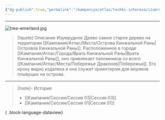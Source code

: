 ```yaml
---
{"dg-publish":true,"permalink":"/kampaniya/atlas/tochki-interesa/izumrudnoe-drevo/","tags":["location/temple"],"created":"2025-01-08T08:30:48.414+03:00","updated":"2025-01-09T10:57:26.161+03:00"}
---
```



<hr></hr>

![tree-emerland.jpg](/img/user/%D0%90%D1%81%D1%81%D0%B5%D1%82%D1%8B/%D0%90%D1%82%D0%BB%D0%B0%D1%81/tree-emerland.jpg)


> [!quote] Описание
>Изумрудное Древо самое старое дерево на территории [[Кампания/Атлас/Места/Острова Кинжальной Раны\|Островов Кинжальной Раны]]. Расположенное в городе [[Кампания/Атлас/Города/Врата Кинжальной Раны\|Врата Кинжальной Раны]], оно привлекает паломников со всего [[Кампания/Атлас/Места/Побережье Драконов\|Побережья]]. Его крону видно издалека и она служит ориентиром для моряков плывущих на острова.

<hr></hr>


> [!note]- История
>  - [[Кампания/Сессии/Сессия 03\|Сессия 03]]
> - [[Кампания/Сессии/Сессия 01\|Сессия 01]]
> 
{ .block-language-dataview}